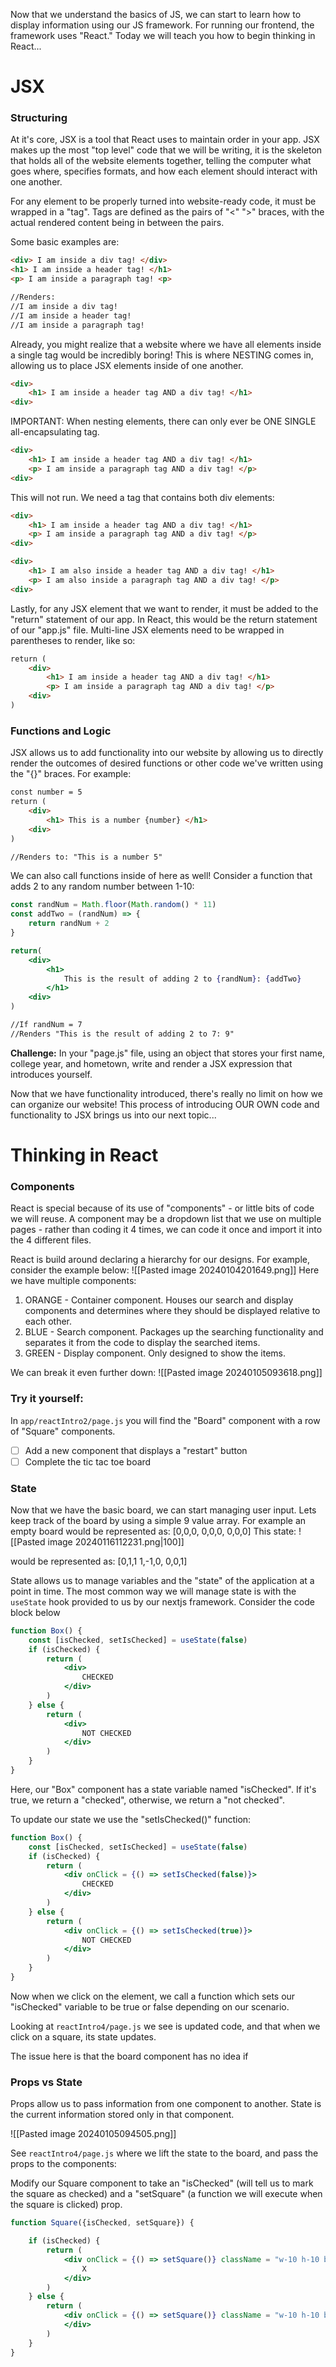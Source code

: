 Now that we understand the basics of JS, we can start to learn how to display information using our JS framework. For running our frontend, the framework uses "React." Today we will teach you how to begin thinking in React...

# JSX

### Structuring
At it's core, JSX is a tool that React uses to maintain order in your app. JSX makes up the most "top level" code that we will be writing, it is the skeleton that holds all of the website elements together, telling the computer what goes where, specifies formats, and how each element should interact with one another.

For any element to be properly turned into website-ready code, it must be wrapped in a "tag". Tags are defined as the pairs of "<" ">" braces, with the actual rendered content being in between the pairs. 

Some basic examples are:
```html
<div> I am inside a div tag! </div>
<h1> I am inside a header tag! </h1>
<p> I am inside a paragraph tag! <p>

//Renders:
//I am inside a div tag!
//I am inside a header tag!
//I am inside a paragraph tag!
```
Already, you might realize that a website where we have all elements inside a single tag would be incredibly boring! This is where NESTING comes in, allowing us to place JSX elements inside of one another.
```html
<div>
	<h1> I am inside a header tag AND a div tag! </h1>
<div>
```
IMPORTANT: When nesting elements, there can only ever be ONE SINGLE all-encapsulating tag.
```html
<div>
	<h1> I am inside a header tag AND a div tag! </h1>
	<p> I am inside a paragraph tag AND a div tag! </p>
<div>
```
This will not run. We need a tag that contains both div elements:
```html
<div>
	<h1> I am inside a header tag AND a div tag! </h1>
	<p> I am inside a paragraph tag AND a div tag! </p>
<div>

<div>
	<h1> I am also inside a header tag AND a div tag! </h1>
	<p> I am also inside a paragraph tag AND a div tag! </p>
<div>
```

Lastly, for any JSX element that we want to render, it must be added to the "return" statement of our app. In React, this would be the return statement of our "app.js" file. Multi-line JSX elements need to be wrapped in parentheses to render, like so:

```html
return (
	<div>
		<h1> I am inside a header tag AND a div tag! </h1>
		<p> I am inside a paragraph tag AND a div tag! </p>
	<div>
)

```
### Functions and Logic
JSX allows us to add functionality into our website by allowing us to directly render the outcomes of desired functions or other code we've written using the "{}" braces. For example:
```html
const number = 5
return (
	<div>
		<h1> This is a number {number} </h1>
	<div>
)

//Renders to: "This is a number 5"
```

We can also call functions inside of here as well! Consider a function that adds 2 to any random number between 1-10:

```jsx
const randNum = Math.floor(Math.random() * 11)
const addTwo = (randNum) => {
	return randNum + 2
}

return(
	<div>
		<h1> 
			This is the result of adding 2 to {randNum}: {addTwo} 
		</h1>
	<div>
)

//If randNum = 7
//Renders "This is the result of adding 2 to 7: 9"
```
**Challenge:** In your "page.js" file, using an object that stores your first name, college year, and hometown, write and render a JSX expression that introduces yourself.

Now that we have functionality introduced, there's really no limit on how we can organize our website! This process of introducing OUR OWN code and functionality to JSX brings us into our next topic...
# Thinking in React

### Components
React is special because of its use of "components" - or little bits of code we will reuse. A component may be a dropdown list that we use on multiple pages - rather than coding it 4 times, we can code it once and import it into the 4 different files. 

React is build around declaring a hierarchy for our designs. For example, consider the example below:
![[Pasted image 20240104201649.png]]
Here we have multiple components:
1. ORANGE - Container component. Houses our search and display components and determines where they should be displayed relative to each other. 
2. BLUE - Search component. Packages up the searching functionality and separates it from the code to display the searched items. 
3. GREEN - Display component. Only designed to show the items. 

We can break it even further down: 
![[Pasted image 20240105093618.png]]
### Try it yourself: 
In `app/reactIntro2/page.js` you will find the "Board" component with a row of "Square" components. 
 - [ ] Add a new component that displays a "restart" button
 - [ ] Complete the tic tac toe board

### State

Now that we have the basic board, we can start managing user input. 
Lets keep track of the board by using a simple 9 value array. 
For example an empty board would be represented as:
[0,0,0,   0,0,0,   0,0,0]
This state:
![[Pasted image 20240116112231.png|100]]

would be represented as:
[0,1,1    1,-1,0,     0,0,1]

State allows us to manage variables and the "state" of the application at a point in time. The most common way we will manage state is with the `useState` hook provided to us by our nextjs framework. Consider the code block below

```jsx
function Box() {
	const [isChecked, setIsChecked] = useState(false)
	if (isChecked) {
		return (
			<div>
				CHECKED
			</div>
		)
	} else {
		return (
			<div>
				NOT CHECKED
			</div>
		)
	}
}
```
Here, our "Box" component has a state variable named "isChecked". If it's true, we return a "checked", otherwise, we return a "not checked". 

To update our state we use the "setIsChecked()" function:
```jsx
function Box() {
	const [isChecked, setIsChecked] = useState(false)
	if (isChecked) {
		return (
			<div onClick = {() => setIsChecked(false)}>
				CHECKED
			</div>
		)
	} else {
		return (
			<div onClick = {() => setIsChecked(true)}>
				NOT CHECKED
			</div>
		)
	}
}
```
Now when we click on the element, we call a function which sets our "isChecked" variable to be true or false depending on our scenario.

Looking at `reactIntro4/page.js` we see is updated code, and that when we click on a square, its state updates. 

The issue here is that the board component has no idea if 

### Props vs State
Props allow us to pass information from one component to another. 
State is the current information stored only in that component. 

![[Pasted image 20240105094505.png]]



See `reactIntro4/page.js` where we lift the state to the board, and pass the props to the components:

Modify our Square component to take an "isChecked" (will tell us to mark the square as checked) and a "setSquare" (a function we will execute when the square is clicked) prop. 

```jsx
function Square({isChecked, setSquare}) {

	if (isChecked) {
		return (
			<div onClick = {() => setSquare()} className = "w-10 h-10 border-black border-2 "> 
				X
			</div>
		)
	} else {
		return (
			<div onClick = {() => setSquare()} className = "w-10 h-10 border-black border-2 "> 
			</div>
		)
	}
}
```

